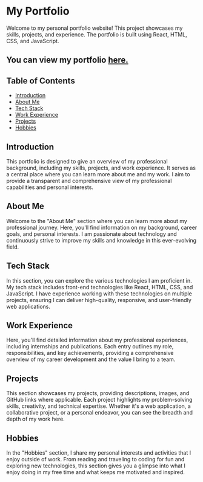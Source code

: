 # My Portfolio

Welcome to my personal portfolio website! This project showcases my skills, projects, and experience. The portfolio is built using React, HTML, CSS, and JavaScript.

## You can view my portfolio [here.](https://jattin-jaggi.vercel.app/)

## Table of Contents

- [Introduction](#introduction)
- [About Me](#about-me)
- [Tech Stack](#tech-stack)
- [Work Experience](#work-experience)
- [Projects](#projects)
- [Hobbies](#hobbies)

## Introduction

This portfolio is designed to give an overview of my professional background, including my skills, projects, and work experience. It serves as a central place where you can learn more about me and my work. I aim to provide a transparent and comprehensive view of my professional capabilities and personal interests.

## About Me

Welcome to the "About Me" section where you can learn more about my professional journey. Here, you'll find information on my background, career goals, and personal interests. I am passionate about technology and continuously strive to improve my skills and knowledge in this ever-evolving field.

## Tech Stack

In this section, you can explore the various technologies I am proficient in. My tech stack includes front-end technologies like React, HTML, CSS, and JavaScript. I have experience working with these technologies on multiple projects, ensuring I can deliver high-quality, responsive, and user-friendly web applications.

## Work Experience

Here, you'll find detailed information about my professional experiences, including internships and publications. Each entry outlines my role, responsibilities, and key achievements, providing a comprehensive overview of my career development and the value I bring to a team.

## Projects

This section showcases my projects, providing descriptions, images, and GitHub links where applicable. Each project highlights my problem-solving skills, creativity, and technical expertise. Whether it's a web application, a collaborative project, or a personal endeavor, you can see the breadth and depth of my work here.

## Hobbies

In the "Hobbies" section, I share my personal interests and activities that I enjoy outside of work. From reading and traveling to coding for fun and exploring new technologies, this section gives you a glimpse into what I enjoy doing in my free time and what keeps me motivated and inspired.

